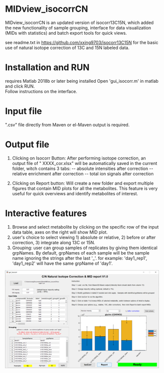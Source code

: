 # MIDview_isocorrCN 

MIDview_isocorrCN is an updated version of isocorr13C15N, which added the new functionality of sample grouping, interface for data visualization (MIDs with statistics) and batch export tools for quick views.

see readme.txt in https://github.com/xxing9703/isocorr13C15N for the basic use of natural isotope correction of 13C and 15N labeled data.

# Installation and RUN
   requires Matlab 2018b or later being installed
   Open 'gui_isocorr.m' in matlab and click RUN.  
   Follow instructions on the interface.

# Input file

 ".csv" file directly from Maven or el-Maven output is required.  

 
 # Output file
 
  1. Clicking on Isocorr Button:
     After performing isotope correction, an output file of " XXXX_cor.xlsx" will be automatically saved in the current folder, witch contains 3 tabs:
 -- absolute intensities after correction
 -- relative enrichment after correction
 -- total ion signals after correction

  2. Clicking on Report button:
    Will create a new folder and export multiple figures that contain MID plots for all the metabolites. This feature is very useful for quick overviews and identify metabolites of interest.
     
 # Interactive features
   1. Browse and select metabolite by clicking on the specific row of the input data table, axes on the right will show MID plot.
   2. user's choice to select viewing 1) absolute or relative, 2) before or after correction, 3) integrate along 13C or 15N.
   3. Grouping: user can group samples of replicates by giving them identical grpNames. By default, grpNames of each sample will be the sample name ignoring the strings after the last '_'. for example: 'day1_rep1', 'day1_rep2' will have the same grpName of 'day1'.

<img src="screenshot.png">

  
  
